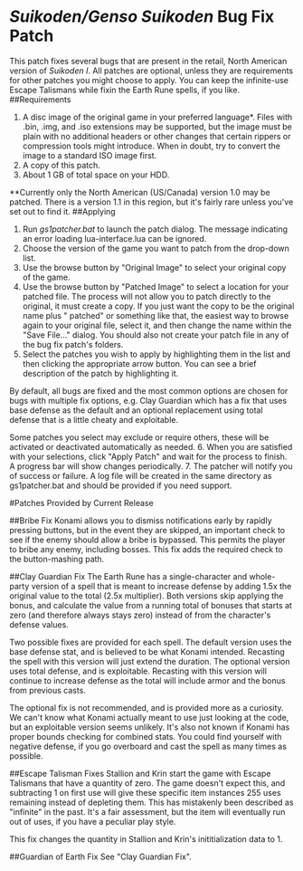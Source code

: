 # <i>Suikoden/Genso Suikoden</i> Bug Fix Patch
This patch fixes several bugs that are present in the retail, North American version of <i>Suikoden I</i>.  All patches are optional, unless they are requirements for other patches you might choose to apply.  You can keep the infinite-use Escape Talismans while fixin the Earth Rune spells, if you like.
##Requirements
1. A disc image of the original game in your preferred language*.  Files with .bin, .img, and .iso extensions may be supported, but the image must be plain with no additional headers or other changes that certain rippers or compression tools might introduce.  When in doubt, try to convert the image to a standard ISO image first.
2. A copy of this patch.
3. About 1 GB of total space on your HDD.

**Currently only the North American (US/Canada) version 1.0 may be patched.  There is a version 1.1 in this region, but it's fairly rare unless you've set out to find it.  </div>
##Applying
1. Run <i>gs1patcher.bat</i> to launch the patch dialog.  The message indicating an error loading lua-interface.lua can be ignored.
2. Choose the version of the game you want to patch from the drop-down list.
3. Use the browse button by "Original Image" to select your original copy of the game.
4. Use the browse button by "Patched Image" to select a location for your patched file.  The process will not allow you to patch directly to the original, it must create a copy.  If you just want the copy to be the original name plus " patched" or something like that, the easiest way to browse again to your original file, select it, and then change the name within the "Save File..." dialog.  You should also not create your patch file in any of the bug fix patch's folders.
5. Select the patches you wish to apply by highlighting them in the list and then clicking the appropriate arrow button.  You can see a brief description of the patch by highlighting it.

By default, all bugs are fixed and the most common options are chosen for bugs with multiple fix options, e.g. Clay Guardian which has a fix that uses base defense as the default and an optional replacement using total defense that is a little cheaty and exploitable.

Some patches you select may exclude or require others, these will be activated or deactivated automatically as needed.
6. When you are satisfied with your selections, click "Apply Patch" and wait for the process to finish.  A progress bar will show changes periodically.
7. The patcher will notify you of success or failure.  A log file will be created in the same directory as gs1patcher.bat and should be provided if you need support.

#Patches Provided by Current Release

##Bribe Fix
Konami allows you to dismiss notifications early by rapidly pressing buttons, but in the event they are skipped, an important check to see if the enemy should allow a bribe is bypassed.  This permits the player to bribe any enemy, including bosses.  This fix adds the required check to the button-mashing path.
	
##Clay Guardian Fix
The Earth Rune has a single-character and whole-party version of a spell that is meant to increase defense by adding 1.5x the original value to the total (2.5x multiplier).  Both versions skip applying the bonus, and calculate the value from a running total of bonuses that starts at zero (and therefore always stays zero) instead of from the character's defense values.

Two possible fixes are provided for each spell.  The default version uses the base defense stat, and is believed to be what Konami intended.  Recasting the spell with this version will just extend the duration.  The optional version uses total defense, and is exploitable.  Recasting with this version will continue to increase defense as the total will include armor and the bonus from previous casts.

The optional fix is not recommended, and is provided more as a curiosity.  We can't know what Konami actually meant to use just looking at the code, but an exploitable version seems unlikely.  It's also not known if Konami has proper bounds checking for combined stats.  You could find yourself with negative defense, if you go overboard and cast the spell as many times as possible.

##Escape Talisman Fixes
Stallion and Krin start the game with Escape Talismans that have a quantity of zero.  The game doesn't expect this, and subtracting 1 on first use will give these specific item instances 255 uses remaining instead of depleting them.  This has mistakenly been described as "infinite" in the past.  It's a fair assessment, but the item will eventually run out of uses, if you have a peculiar play style.
	
This fix changes the quantity in Stallion and Krin's inititialization data to 1.

##Guardian of Earth Fix
See "Clay Guardian Fix".
